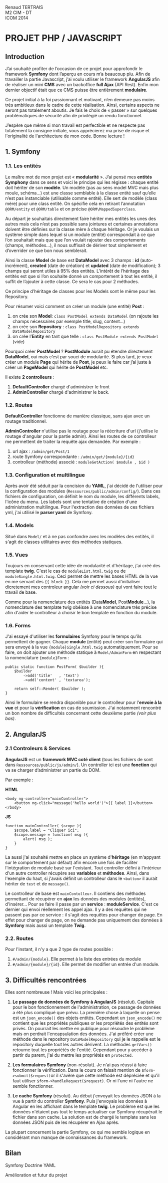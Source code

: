 Renaud TERTRAIS  
M2 CIM - DT  
ICOM 2014  

# PROJET PHP / JAVASCRIPT


## Introduction

J’ai souhaité profiter de l’occasion de ce projet pour approfondir le framework **Symfony** dont l’aperçu en cours m’a beaucoup plu. Afin de travailler la partie Javascript, j’ai voulu utiliser le framework **AngularJS** afin de réaliser un mini **CMS** avec un backoffice **full Ajax** (API Rest). Enfin mon dernier objectif était que ce CMS puisse être entièrement **modulaire**.

Ce projet initial à la foi passionnant et motivant, n’en demeure pas moins très ambitieux dans le cadre de cette réalisation. Ainsi, certains aspects ne seront pas totalement aboutis. Je fais le choix de « passer » sur quelques problématiques de sécurité afin de privilégié un rendu fonctionnel.

J’espère que même si mon travail est perfectible et ne respecte pas totalement la consigne initiale, vous apprécierez ma prise de risque et l'originalité de l'architecture de mon code. Bonne lecture !

## 1. Symfony
### 1.1. Les entités

Le maître mot de mon projet est « **modularité** ». J’ai pensé mes **entités Symphony** dans ce sens et voici le principe qui les régisse : chaque entité doit hériter de son **modèle**. Un modèle (pas au sens model MVC mais plus moule, schéma...) est une classe semblable à la classe entité sauf qu’elle n’est pas instanciable (utilisable comme entité). Elle sert de modèle (class mère) pour une class entité. On spécifie cela en retirant l’annotation `@ORM/entity` et `@ORM/table` et on précise `@ORM\MappedSuperclass`. 

Au départ je souhaitais directement faire hériter mes entités les unes des autres mais cela n’est pas possible sans jointures et certaines annotations doivent être définies sur la classe mère à chaque héritage. Or je voulais un système simple dans lequel si un module (entité) correspondait à ce que l’on souhaitait mais que que l’on voulait rajouter des comportements (champs, méthodes…), il nous suffisait de dériver tout simplement et d’overrider ce que bon nous semblerait.

Ainsi la classe **Model** de base est **DataModel** avec 3 champs : **id** (auto-incrément), **created** (date de création) et **updated** (date de modification); 3 champs qui seront utiles à 95% des entités. L’intérêt de l’héritage des entités est que si l’on souhaite donné un comportement à tout les entité, il suffit de l’ajouter à cette classe. Ce sera le cas pour 2 méthodes.

Ce principe d’héritage de classes pour les Models sont le même pour les Repository.

Pour résumer voici comment on créer un module (une entité) **Post** :

1. on crée son **Model**: `class PostModel extends DataModel` (on rajoute les champs nécessaires par exemple title, slug, content…)
2. on crée son **Repository** : `class PostModelRepository extends DataModelRepository`
3. on crée l’**Entity** en tant que telle : `class PostModule extends PostModel` (vide)

Pourquoi créer **PostModel** ? **PostModule** aurait pu étendre directement **DataModel**, oui mais c’est par souci de modularité. Si plus tard, je veux créer un module **Page** qui hérite de **Post**, je peux le faire car j’ai juste à créer un **PageModel** qui hérite de **PostModel** etc.

Il existe **2 controlleurs** : 

1. **DefaultController** chargé d'administrer le front
2. **AdminController** chargé d'administrer le back.

### 1.2. Routes
**DefaultController** fonctionne de manière classique, sans ajax avec un routage traditionnel.

**AdminController** n'utilise pas le routage pour la réécriture d'url (j'utilise le routage d'angular pour la partie admin). Ainsi les routes de ce controlleur me permettent de traiter la requête ajax demandée. Par exemple :

1. url ajax : `/admin/get/Post/1` 
2. route Symfony correspondante : `/admin/get/{module}/{id}`
3. controlleur (méthode) associé : `moduleGetAction( $module , $id )`

### 1.3. Configuration et multilingue
Après avoir été séduit par la concision du **YAML**, j'ai décidé de l'utiliser pour la configuration des modules (`Ressources/public/admin/config/`). Dans ces fichiers de configuration, on définit le nom du module, les différents labels, l'icône du menu. Les labels sont une tentative de création d'une administration multilingue. Pour l'extraction des données de ces fichiers yml, j'ai utilisé le **parser yaml** de Symfony.

### 1.4. Models
Situé dans `Model/` et à ne pas confondre avec les modèles des entités, il s'agit de classes utilitaires avec des méthodes statiques.

### 1.5. Vues
Toujours en conservant cette idée de modularité et d'héritage, j'ai créé des template **twig**. C'est le cas de `moduleList.html.twig` ou de `moduleSingle.html.twig`. Ceci permet de mettre les bases HTML de la vue en me servant des `{{ block }}`. Cela me permet aussi d'initialiser dicretement mes controleur angular *(voir ci dessous)* qui vont faire tout le travail de base.

Comme pour la nomenclature des entités (Data**Model**, Post**Module**...), la nomenclature des template twig obéisse à une nomenclature très précise afin d'aider le controlleur à choisir le bon template en fonction du module.

### 1.6. Forms
J'ai essayé d'utiliser les **formulaires** Symfony pour le temps qu'ils permettent de gagner. Chaque **module** (entité) peut créer son formulaire qui sera envoyé à la vue `{module}Single.html.twig` automatiquement. Pour se faire, on doit ajouter une méthode statique à `Model/AdminForm` en respectant la nomenclature `{module}Form` :

```
public static function PostForm( $builder ){
	$builder
		->add('title'	, 'text')
		->add('content'	, 'textarea');

	return self::Render( $builder );
}
```

Ainsi le formulaire se rendra disponible pour le controlleur pour l'**envoie à la vue** et pour la **vérification** en cas de soumission. J'ai notamment rencontré un bon nombre de difficultés concernant cette deuxième partie *(voir plus bas)*. 

## 2. AngularJS

### 2.1 Controleurs & Services

**AngularJS** est un **framework MVC coté client** (tous les fichiers de sont dans `Ressources/public/js/admin/`). Un controller ici est une **fonction** qui va se charger d’administrer un partie du DOM. 

Par exemple : 

**HTML**
```
<body ng-controller="mainController">
    <button ng-click="message('hello world')">{{ label }}</button>
</body>
```

**JS**
```
function mainController( $scope ){
    $scope.label = "Cliquer ici";
    $scope.message = function( msg ){
        alert( msg );
    }
}
```

La aussi j'ai souhaité mettre en place un système d'**héritage** (en m'appyant sur le comportement par défaut) afin encore une fois de faciliter l'intégration de module basé sur l'existant. Tout controller défini à l'intérieur d'un autre controller récupère ses **variables** et **méthodes**. Ainsi, dans l'exemple du haut, si j'avais définit un controlleur dans le `<button>` il aurait hériter de `test` et de `message()`.

Le controlleur de base est `mainContolleur`. Il contiens des méthodes permettant de récupérer en **ajax** les données des modules (entités), d'insérer... Pour se faire il passe par un **service** : **moduleService**. C'est ce dernier qui envoi réellement les appel ajax. Il y a des requêtes qui ne passent pas par ce service : il s'agit des requêtes pour changer de page. En effet pour changer de page, on ne demande pas uniquement des données à **Symfony** mais aussi un template **Twig**.

### 2.2. Routes
Pour l'instant, il n'y a que 2 type de routes possible :

1. `#/admin/{module}`. Elle permet à la liste des entrées du module
2. `#/admin/{module}/{id}`. Elle permet de modifier un entrée d'un module.

## 3. Difficultés rencontrées
Elles sont nombreuse !  Mais voici les principales :

1. **Le passage de données de Symfony à AngularJS** (résolut). Capitale pour le bon fonctionnement de l'administration, ce passage de données a été plus compliqué que prévu. La première chose à laquelle on pense est un `json_encode()` des objets entités. Cependant un `json_encode()` ne contient que les propriétés publiques or les propriétés des entités sont privés. On pourrait les mettre en publique pour résoudre le problème mais on perdrait l'encapsulation des données. J'ai préféré créer une méthode dans le repository `DataModelRepository` qui je le rappelle est le repository duquelle tout les autres dérivent. La méthodes `getVars()` retourne tout les propriétés de l'entité. Cependant pour y accéder à partir du parent, j'ai du mettre les propriétés en `protected`.

2. **Les formulaires Symfony** (non-résolut). Je n'ai pas réussi à faire fonctionner la vérification. Dans le cours on faisait mention de `$form->submit($request)`or il s'avère que cette méthode est dépréciée et qu'il faut utiliser `$form->handleRequest($request)`. Or ni l'une ni l'autre ne semble fonctionner.

3. **Le cache Symfony** (résolut). Au début j'envoyait les données JSON à la vue à partir du controller **Symfony**. Puis j'envoyais les données à Angular en les affichant dans le template **twig**. Le problème est que les données n'étaient pas tout le temps actualiser car Symfony récupérait le fichier dans son cache. La solution est de chargé le template sans les données JSON puis de les récupérer en Ajax après.

La plupart concernent la partie Symfony, ce qui me semble logique en considérant mon manque de connaissances du framework.

## Bilan

Symfony
Doctrine
YAML

Amélioration et futur du projet
